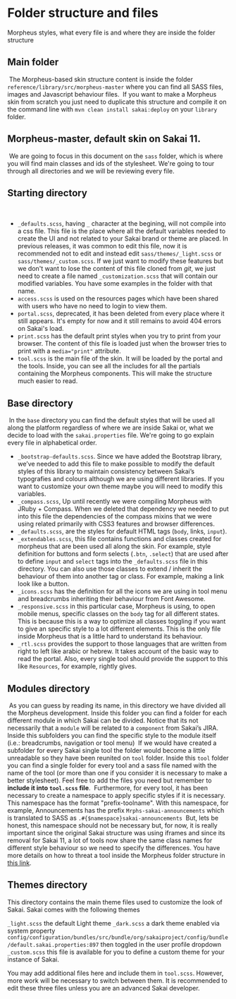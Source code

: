 # Folder structure and files

Morpheus styles, what every file is and where they are inside the folder structure
​
## Main folder
​
The Morpheus-based skin structure content is inside the folder `reference/library/src/morpheus-master` where you can find all SASS files, images and Javascript behaviour files.
​
If you want to make a Morpheus skin from scratch you just need to duplicate this structure and compile it on the command line with `mvn clean install sakai:deploy` on your `library` folder.
​
## Morpheus-master, default skin on Sakai 11.
​
We are going to focus in this document on the `sass` folder, which is where you will find main classes and ids of the stylesheet. We're going to tour through all directories and we will be reviewing every file.
​
## Starting directory
​
 - `_defaults.scss`, having `_` character at the begining, will not compile into a css file. This file is the place where all the default variables needed to create the UI and not related to your Sakai brand or theme are placed. In previous releases, it was common to edit this file, now it is recommended not to edit and instead edit `sass/themes/_light.scss` or `sass/themes/_custom.scss`. If we just want to modify these features but we don't want to lose the content of this file cloned from *git*, we just need to create a file named `_customization.scss` that will contain our modified variables. You have some examples in the folder with that name.
 - `access.scss` is used on the resources pages which have been shared with users who have no need to login to view them.
 - `portal.scss`, deprecated, it has been deleted from every place where it still appears. It's empty for now and it still remains to avoid 404 errors on Sakai's load.
 - `print.scss` has the default print styles when you try to print from your browser. The content of this file is loaded just when the browser tries to print with a `media="print"` attribute.
 - `tool.scss` is the main file of the skin. It will be loaded by the portal and the tools. Inside, you can see all the includes for all the partials containing the Morpheus components. This will make the structure much easier to read.
​
## Base directory
​
In the `base` directory you can find the default styles that will be used all along the platform regardless of where we are inside Sakai or, what we decide to load with the `sakai.properties` file. We're going to go explain every file in alphabetical order.
​
- `_bootstrap-defaults.scss`. Since we have added the Bootstrap library, we’ve needed to add this file to make possible to modify the default styles of this library to maintain consistency between Sakai’s typografies and colours although we are using different libraries. If you want to customize your own theme maybe you will need to modify this variables.
- `_compass.scss`, Up until recently we were compiling Morpheus with JRuby + Compass. When we deleted that dependency we needed to put into this file the dependencies of the compass mixins that we were using related primarily with CSS3 features and browser differences.
- `_defaults.scss`, are the styles for default HTML tags (`body`, links, `input`).
- `_extendables.scss`, this file contains functions and classes created for morpheus that are been used all along the skin. For example, style definition for buttons and form selects (`.btn`, `.select`) that are used after to define `input` and `select` tags into the `_defaults.scss` file in this directory. You can also use those classes to extend / inherit the behaviour of them into another tag or class. For example, making a link look like a button.
- `_icons.scss` has the definition for all the icons we are using in tool menu and breadcrumbs inheriting their behaviour from Font Awesome.
- `_responsive.scss`  in this particular case, Morpheus is using, to open mobile menus, specific classes on the `body` tag for all different states. This is because this is a way to optimize all classes toggling if you want to give an specific style to a lot different elements. This is the only file inside Morpheus that is a little hard to understand its behaviour.
- `_rtl.scss` provides the support to those languages that are written from right to left like arabic or hebrew. It takes account of the basic way to read the portal. Also, every single tool should provide the support to this like `Resources`, for example, rightly gives.
​
## Modules directory
​
As you can guess by reading its name, in this directory we have divided all the Morpheus development. Inside this folder you can find a folder for each different module in which Sakai can be divided. Notice that its not necessarily that a `module` will be related to a `component` from Sakai’s JIRA. Inside this subfolders you can find the specific style to the module itself (i.e.: breadcrumbs, navigation or tool menu)
​
If we would have created a subfolder for every Sakai single tool the folder would become a little unreadable so they have been reunited on `tool` folder. Inside this `tool` folder you can find a single folder for every tool and a sass file named with the name of the tool (or more than one if you consider it is necessary to make a better stylesheet). Feel free to add the files you need but remember to **include it into `tool.scss` file**.
​
Furthermore, for every tool, it has been necessary to create a namespace to apply specific styles if it is necessary. This namespace has the format "prefix-toolname". With this namespace, for example, Announcements has the prefix `Mrphs-sakai-announcements` which is translated to SASS as `.#{$namespace}sakai-announcements`
​
But, lets be honest, this namespace should not be necessary but, for now, it is really important since the original Sakai structure was using iframes and since its removal for Sakai 11, a lot of tools now share the same class names for different style behaviour so we need to specify the differences.
​
You have more details on how to threat a tool inside the Morpheus folder structure in [this link](customization-tool.md#what-should-i-do-with-a-tool).

## Themes directory

This directory contains the main theme files used to customize the look of Sakai. Sakai comes with the following themes

`_light.scss` the default Light theme
`_dark.scss` a dark theme enabled via system property `config/configuration/bundles/src/bundle/org/sakaiproject/config/bundle/default.sakai.properties:897` then toggled in the user profile dropdown
`_custom.scss` this file is available for you to define a custom theme for your instance of Sakai.

You may add additional files here and include them in `tool.scss`. However, more work will be necessary to switch between them. It is recommended to edit these three files unless you are an advanced Sakai developer.

